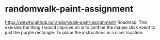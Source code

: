 # randomwalk-paint-assignment
https://wewtw.github.io/randomwalk-paint-assignment/
Roadmap: This exersise the thing I would improve on is to confine the mause click event to just the purple rectangle. 
To place the instructions in a nicer location.
